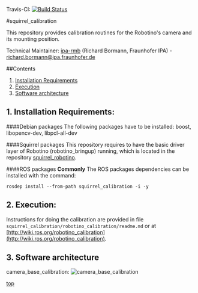 Travis-CI: [![Build Status](https://travis-ci.org/squirrel-project/squirrel_calibration.svg?branch=indigo_dev)](https://travis-ci.org/squirrel-project/squirrel_calibration)


<a id="top"/> 
#squirrel_calibration

This repository provides calibration routines for the Robotino's camera and its mounting position.

Technical Maintainer: [ipa-rmb](https://github.com/ipa-rmb/) (Richard Bormann, Fraunhofer IPA) - richard.bormann@ipa.fraunhofer.de

##Contents

1. <a href="#1--installation-requirements">Installation Requirements</a>
2. <a href="#2--execution">Execution</a>
3. <a href="#3--software-architecture">Software architecture</a>


## 1. Installation Requirements: <a id="1--installation-requirements"/> 

####Debian packages
The following packages have to be installed: boost, libopencv-dev, libpcl-all-dev

####Squirrel packages
This repository requires to have the basic driver layer of Robotino (robotino_bringup) running, which is located in the repository [squirrel_robotino](https://github.com/squirrel-project/squirrel_robotino).

####ROS packages
**Commonly**
The ROS packages dependencies can be installed with the command:
```
rosdep install --from-path squirrel_calibration -i -y
```
## 2. Execution: <a id="2--execution"/> 
Instructions for doing the calibration are provided in file `squirrel_calibration/robotino_calibration/readme.md` or at [http://wiki.ros.org/robotino_calibration](http://wiki.ros.org/robotino_calibration).

## 3. Software architecture <a id="3--software-architecture"/> 

camera_base_calibration: ![camera_base_calibration](https://github.com/squirrel-project/squirrel_calibration/blob/indigo_dev/camera_base_calibration.png "Architecture")

<a href="#top">top</a>
